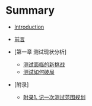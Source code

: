 # Summary

* [Introduction](README.md)
* [前言](foreword/foreword.md)
* [第一章 测试现状分析]
	* [测试面临的新挑战]()
	* [测试如何破局]()

* [附录]
    * [附录1. 记一次测试范围规划](patch/add1.md)

